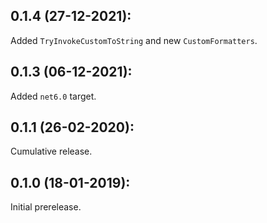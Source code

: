## 0.1.4 (27-12-2021):

Added `TryInvokeCustomToString` and new `CustomFormatters`.

## 0.1.3 (06-12-2021):

Added `net6.0` target.

## 0.1.1 (26-02-2020):

Cumulative release.	

## 0.1.0 (18-01-2019): 

Initial prerelease.
